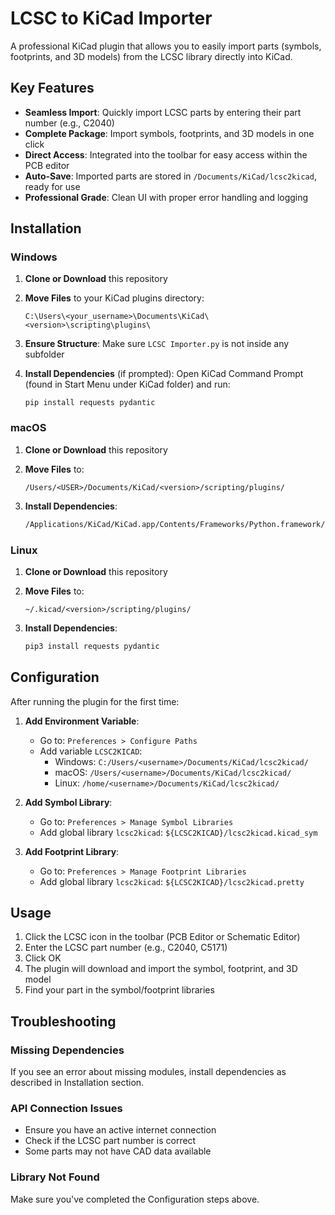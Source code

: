 # LCSC to KiCad Importer

A professional KiCad plugin that allows you to easily import parts (symbols, footprints, and 3D models) from the LCSC library directly into KiCad.

## Key Features

- **Seamless Import**: Quickly import LCSC parts by entering their part number (e.g., C2040)
- **Complete Package**: Import symbols, footprints, and 3D models in one click
- **Direct Access**: Integrated into the toolbar for easy access within the PCB editor
- **Auto-Save**: Imported parts are stored in `/Documents/KiCad/lcsc2kicad`, ready for use
- **Professional Grade**: Clean UI with proper error handling and logging

## Installation

### Windows

1. **Clone or Download** this repository

2. **Move Files** to your KiCad plugins directory:
   ```
   C:\Users\<your_username>\Documents\KiCad\<version>\scripting\plugins\
   ```

3. **Ensure Structure**: Make sure `LCSC Importer.py` is not inside any subfolder

4. **Install Dependencies** (if prompted):
   Open KiCad Command Prompt (found in Start Menu under KiCad folder) and run:
   ```
   pip install requests pydantic
   ```

### macOS

1. **Clone or Download** this repository

2. **Move Files** to:
   ```
   /Users/<USER>/Documents/KiCad/<version>/scripting/plugins/
   ```

3. **Install Dependencies**:
   ```bash
   /Applications/KiCad/KiCad.app/Contents/Frameworks/Python.framework/Versions/Current/bin/pip3 install requests pydantic
   ```

### Linux

1. **Clone or Download** this repository

2. **Move Files** to:
   ```
   ~/.kicad/<version>/scripting/plugins/
   ```

3. **Install Dependencies**:
   ```bash
   pip3 install requests pydantic
   ```

## Configuration

After running the plugin for the first time:

1. **Add Environment Variable**:
   - Go to: `Preferences > Configure Paths`
   - Add variable `LCSC2KICAD`:
     - Windows: `C:/Users/<username>/Documents/KiCad/lcsc2kicad/`
     - macOS: `/Users/<username>/Documents/KiCad/lcsc2kicad/`
     - Linux: `/home/<username>/Documents/KiCad/lcsc2kicad/`

2. **Add Symbol Library**:
   - Go to: `Preferences > Manage Symbol Libraries`
   - Add global library `lcsc2kicad`: `${LCSC2KICAD}/lcsc2kicad.kicad_sym`

3. **Add Footprint Library**:
   - Go to: `Preferences > Manage Footprint Libraries`
   - Add global library `lcsc2kicad`: `${LCSC2KICAD}/lcsc2kicad.pretty`

## Usage

1. Click the LCSC icon in the toolbar (PCB Editor or Schematic Editor)
2. Enter the LCSC part number (e.g., C2040, C5171)
3. Click OK
4. The plugin will download and import the symbol, footprint, and 3D model
5. Find your part in the symbol/footprint libraries

## Troubleshooting

### Missing Dependencies
If you see an error about missing modules, install dependencies as described in Installation section.

### API Connection Issues
- Ensure you have an active internet connection
- Check if the LCSC part number is correct
- Some parts may not have CAD data available

### Library Not Found
Make sure you've completed the Configuration steps above.

